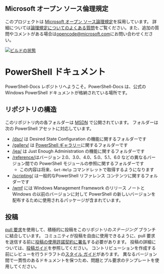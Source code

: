 ## <a name="microsoft-open-source-code-of-conduct"></a>Microsoft オープン ソース倫理規定

このプロジェクトは [Microsoft オープン ソース論理規定](https://opensource.microsoft.com/codeofconduct/)を採用しています。
詳細については[論理規定についてのよくある質問](https://opensource.microsoft.com/codeofconduct/faq/)をご覧ください。また、追加の質問やコメントがある場合は[opencode@microsoft.com](mailto:opencode@microsoft.com)にお問い合わせください。

[![ビルドの状態](https://ci.appveyor.com/api/projects/status/onshefxnc4g4pv87/branch/staging?svg=true)](https://ci.appveyor.com/project/PowerShell/powershell-docs/branch/staging)

# <a name="powershell-documentation"></a>PowerShell ドキュメント

PowerShell-Docs レポジトリへようこそ。PowerShell-Docs は、公式の Windows PowerShell ドキュメントが格納されている場所です。 

## <a name="repository-structure"></a>リポジトリの構造
このリポジトリ内の各フォルダーは [MSDN](https://msdn.microsoft.com/en-us/powershell) で公開されています。 フォルダーは次の PowerShell アセットに対応しています。
* [/dsc/](https://msdn.microsoft.com/en-us/powershell/dsc/) は Desired State Configuration の機能に関するフォルダーです
* [/gallery/](https://msdn.microsoft.com/powershell/gallery) は [PowerShell ギャラリー](https://www.powershellgallery.com/)に関するフォルダーです
* [/jea/](https://msdn.microsoft.com/powershell/jea/) は Just Enough Administration の機能に関するフォルダーです
* [/reference/](https://msdn.microsoft.com/powershell/reference/)はバージョン 2.0、3.0、4.0、5.0、5.1、6.0 などの異なるバージョン間での PowerShell モジュールの参照に関するフォルダーです
  * この内容は将来、`Get-Help` コマンドレットで取得するようになります
* [/scripting/](https://msdn.microsoft.com/en-us/powershell/scripting/) は一般的なPowerShell リファレンス コンテンツに関するフォルダーです
* [/wmf](https://msdn.microsoft.com/en-us/powershell/wmf/readme) には Windows Management Framework のリリース ノートと Windows の以前のバージョンに対して PowerShell の新しいバージョンを配布するために使用されるパッケージが含まれています。 



## <a name="contributing"></a>投稿

[pull 要求](https://help.github.com/articles/using-pull-requests/)を使用して、積極的に投稿をこのリポジトリの*ステージング* ブランチに結合しています。 コミュニティが投稿を自由に使用できるように、pull 要求を送信する前に[投稿の使用許諾契約に署名](https://cla.microsoft.com/)する必要があります。
投稿の詳細については、[投稿ガイド](CONTRIBUTING.md)を参照してください。
コントリビューションを作成する前にレビューを行うドラフトの[スタイル ガイド](./STYLE.md)があります。
異なるバージョン間で一貫性のあるドキュメントを保つため、問題とプル要求のテンプレートを使用してください。 
